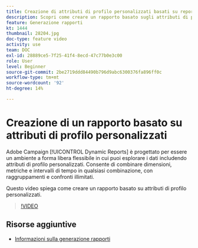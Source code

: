 ```yaml
---
title: Creazione di attributi di profilo personalizzati basati su report
description: Scopri come creare un rapporto basato sugli attributi di profilo personalizzati.
feature: Generazione rapporti
kt: 1444
thumbnail: 28204.jpg
doc-type: feature video
activity: use
team: DOC
exl-id: 28889ce5-7f25-41f4-8ecd-47c77b0e3c00
role: User
level: Beginner
source-git-commit: 2be2719ddd84490b796d9abc6300376fa896ff0c
workflow-type: tm+mt
source-wordcount: '92'
ht-degree: 14%

---
```


# Creazione di un rapporto basato su attributi di profilo personalizzati

Adobe Campaign [!UICONTROL Dynamic Reports] è progettato per essere un ambiente a forma libera flessibile in cui puoi esplorare i dati includendo attributi di profilo personalizzati. Consente di combinare dimensioni, metriche e intervalli di tempo in qualsiasi combinazione, con raggruppamenti e confronti illimitati.

Questo video spiega come creare un rapporto basato su attributi di profilo personalizzati.

>[!VIDEO](https://video.tv.adobe.com/v/28204?quality=12)

## Risorse aggiuntive

* [Informazioni sulla generazione rapporti](https://docs.adobe.com/content/help/en/campaign-standard/using/reporting/about-reporting/about-dynamic-reports.html)
